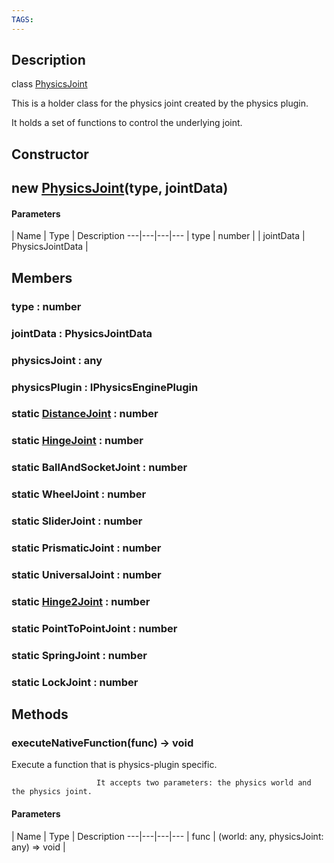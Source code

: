 ```yaml
---
TAGS:
---
```

## Description

class [PhysicsJoint](/classes/3.0/PhysicsJoint)

This is a holder class for the physics joint created by the physics plugin.

It holds a set of functions to control the underlying joint.

## Constructor

## new [PhysicsJoint](/classes/3.0/PhysicsJoint)(type, jointData)



#### Parameters
 | Name | Type | Description
---|---|---|---
 | type | number | 
 | jointData | PhysicsJointData | 
## Members

### type : number



### jointData : PhysicsJointData



### physicsJoint : any



### physicsPlugin : IPhysicsEnginePlugin



### static [DistanceJoint](/classes/3.0/DistanceJoint) : number



### static [HingeJoint](/classes/3.0/HingeJoint) : number



### static BallAndSocketJoint : number



### static WheelJoint : number



### static SliderJoint : number



### static PrismaticJoint : number



### static UniversalJoint : number



### static [Hinge2Joint](/classes/3.0/Hinge2Joint) : number



### static PointToPointJoint : number



### static SpringJoint : number



### static LockJoint : number



## Methods

### executeNativeFunction(func) &rarr; void

Execute a function that is physics-plugin specific.

                       It accepts two parameters: the physics world and the physics joint.

#### Parameters
 | Name | Type | Description
---|---|---|---
 | func | (world: any, physicsJoint: any) =&gt; void | 

